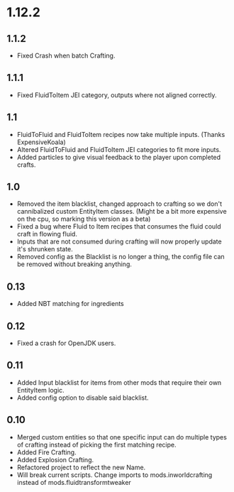 # 1.12.2

## 1.1.2
- Fixed Crash when batch Crafting.

## 1.1.1
- Fixed FluidToItem JEI category, outputs where not aligned correctly.

## 1.1
- FluidToFluid and FluidToItem recipes now take multiple inputs. (Thanks ExpensiveKoala)
- Altered FluidToFluid and FluidToItem JEI categories to fit more inputs.
- Added particles to give visual feedback to the player upon completed crafts.

## 1.0
- Removed the item blacklist, changed approach to crafting so we don't cannibalized custom EntityItem classes. (Might be a bit more expensive on the cpu, so marking this version as a beta)
- Fixed a bug where Fluid to Item recipes that consumes the fluid could craft in flowing fluid.
- Inputs that are not consumed during crafting will now properly update it's shrunken state.
- Removed config as the Blacklist is no longer a thing, the config file can be removed without breaking anything.

## 0.13
- Added NBT matching for ingredients

## 0.12
- Fixed a crash for OpenJDK users.

## 0.11
- Added Input blacklist for items from other mods that require their own EntityItem logic.
- Added config option to disable said blacklist.

## 0.10
- Merged custom entities so that one specific input can do multiple types of crafting instead of picking the first matching recipe.
- Added Fire Crafting.
- Added Explosion Crafting.
- Refactored project to reflect the new Name.
- Will break current scripts. Change imports to mods.inworldcrafting instead of mods.fluidtransformtweaker